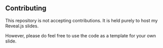 ## Contributing

This repository is not accepting contributions.
It is held purely to host my Reveal.js slides.

However, please do feel free to use the code as a template for your own slide.
